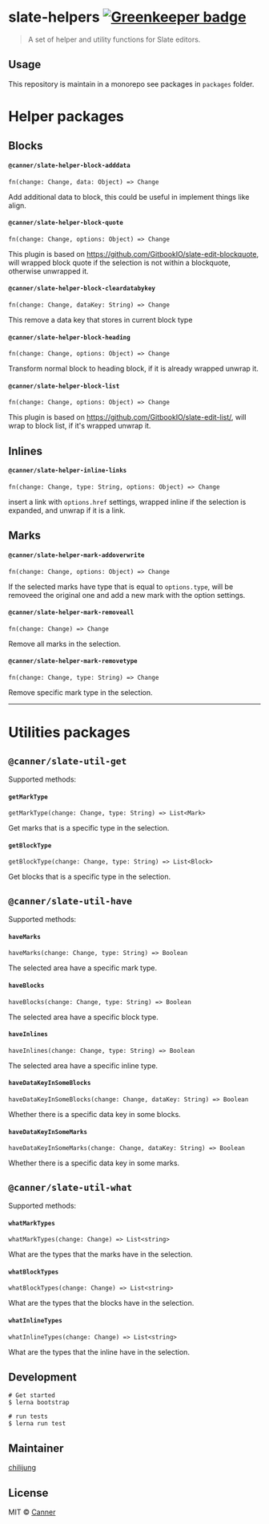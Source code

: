 # slate-helpers [![Greenkeeper badge](https://badges.greenkeeper.io/Canner/slate-plugins.svg)](https://greenkeeper.io/)
> A set of helper and utility functions for Slate editors.

## Usage

This repository is maintain in a monorepo see packages in `packages` folder.

# Helper packages

## Blocks

#### `@canner/slate-helper-block-adddata`

`fn(change: Change, data: Object) => Change`

Add additional data to block, this could be useful in implement things like align.

#### `@canner/slate-helper-block-quote`

`fn(change: Change, options: Object) => Change`

This plugin is based on https://github.com/GitbookIO/slate-edit-blockquote, will wrapped block quote if the selection is not within a blockquote, otherwise unwrapped it.

#### `@canner/slate-helper-block-cleardatabykey`

`fn(change: Change, dataKey: String) => Change`

This remove a data key that stores in current block type

#### `@canner/slate-helper-block-heading`

`fn(change: Change, options: Object) => Change`

Transform normal block to heading block, if it is already wrapped unwrap it.

#### `@canner/slate-helper-block-list`

`fn(change: Change, options: Object) => Change`

This plugin is based on https://github.com/GitbookIO/slate-edit-list/, will wrap to block list, if it's wrapped unwrap it.

## Inlines

#### `@canner/slate-helper-inline-links`

`fn(change: Change, type: String, options: Object) => Change`

insert a link with `options.href` settings, wrapped inline if the selection is expanded, and unwrap if it is a link.

## Marks

#### `@canner/slate-helper-mark-addoverwrite`

`fn(change: Change, options: Object) => Change`

If the selected marks have type that is equal to `options.type`, will be removeed the original one and add a new mark with the option settings.

#### `@canner/slate-helper-mark-removeall`

`fn(change: Change) => Change`

Remove all marks in the selection.

#### `@canner/slate-helper-mark-removetype`

`fn(change: Change, type: String) => Change`

Remove specific mark type in the selection.

----

# Utilities packages

## `@canner/slate-util-get`

Supported methods:

#### `getMarkType`

`getMarkType(change: Change, type: String) => List<Mark>`

Get marks that is a specific type in the selection.

#### `getBlockType`

`getBlockType(change: Change, type: String) => List<Block>`

Get blocks that is a specific type in the selection.

## `@canner/slate-util-have`

Supported methods:

#### `haveMarks`

`haveMarks(change: Change, type: String) => Boolean`

The selected area have a specific mark type.

#### `haveBlocks`

`haveBlocks(change: Change, type: String) => Boolean`

The selected area have a specific block type.


#### `haveInlines`

`haveInlines(change: Change, type: String) => Boolean`

The selected area have a specific inline type.

#### `haveDataKeyInSomeBlocks`

`haveDataKeyInSomeBlocks(change: Change, dataKey: String) => Boolean`

Whether there is a specific data key in some blocks.

#### `haveDataKeyInSomeMarks`

`haveDataKeyInSomeMarks(change: Change, dataKey: String) => Boolean`

Whether there is a specific data key in some marks.

## `@canner/slate-util-what`

Supported methods:

#### `whatMarkTypes`

`whatMarkTypes(change: Change) => List<string>`

What are the types that the marks have in the selection.

#### `whatBlockTypes`

`whatBlockTypes(change: Change) => List<string>`

What are the types that the blocks have in the selection.

#### `whatInlineTypes`

`whatInlineTypes(change: Change) => List<string>`

What are the types that the inline have in the selection.



## Development

```
# Get started
$ lerna bootstrap

# run tests
$ lerna run test
```

## Maintainer

[chilijung](https://github.com/chilijung)

## License

MIT © [Canner](https://github.com/canner)

